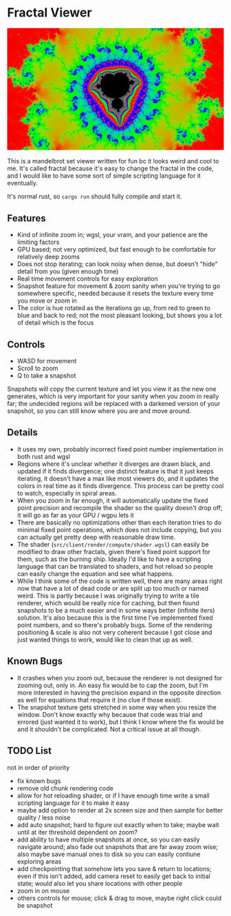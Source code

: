 # Fractal Viewer

![screenshot image here](screenshot.png)

This is a mandelbrot set viewer written for fun bc it looks weird and cool to me. It's called fractal because it's easy to change the fractal in the code, and I would like to have some sort of simple scripting language for it eventually.

It's normal rust, so `cargo run` should fully compile and start it.

## Features

- Kind of infinite zoom in; wgsl, your vram, and your patience are the limiting factors
- GPU based; not very optimized, but fast enough to be comfortable for relatively deep zooms
- Does not stop iterating; can look noisy when dense, but doesn't "hide" detail from you (given enough time)
- Real time movement controls for easy exploration
- Snapshot feature for movement & zoom sanity when you're trying to go somewhere specific, needed because it resets the texture every time you move or zoom in
- The color is hue rotated as the iterations go up, from red to green to blue and back to red; not the most pleasant looking, but shows you a lot of detail which is the focus

## Controls

 - WASD for movement
 - Scroll to zoom
 - Q to take a snapshot

Snapshots will copy the current texture and let you view it as the new one generates, which is very important for your sanity when you zoom in really far; the undecided regions will be replaced with a darkened version of your snapshot, so you can still know where you are and move around.

## Details

- It uses my own, probably incorrect fixed point number implementation in both rust and wgsl
- Regions where it's unclear whether it diverges are drawn black, and updated if it finds divergence; one distinct feature is that it just keeps iterating, it doesn't have a max like most viewers do, and it updates the colors in real time as it finds divergence. This process can be pretty cool to watch, especially in spiral areas.
- When you zoom in far enough, it will automatically update the fixed point precision and recompile the shader so the quality doesn't drop off; it will go as far as your GPU / wgpu lets it
- There are basically no optimizations other than each iteration tries to do minimal fixed point operations, which does not include copying, but you can actually get pretty deep with reasonable draw time.
- The shader (`src/client/render/compute/shader.wgsl`) can easily be modified to draw other fractals, given there's fixed point support for them, such as the burning ship. Ideally I'd like to have a scripting language that can be translated to shaders, and hot reload so people can easily change the equation and see what happens.
- While I think some of the code is written well, there are many areas right now that have a lot of dead code or are split up too much or named weird. This is partly because I was originally trying to write a tile renderer, which would be really nice for caching, but then found snapshots to be a much easier and in some ways better (infinite iters) solution. It's also because this is the first time I've implemented fixed point numbers, and so there's probably bugs. Some of the rendering positioning & scale is also not very coherent because I got close and just wanted things to work, would like to clean that up as well.

## Known Bugs

- It crashes when you zoom out, because the renderer is not designed for zooming out, only in. An easy fix would be to cap the zoom, but I'm more interested in having the precision expand in the opposite direction as well for equations that require it (no clue if those exist).
- The snapshot texture gets stretched in some way when you resize the window. Don't know exactly why because that code was trial and errored (just wanted it to work), but I think I know where the fix would be and it shouldn't be complicated. Not a critical issue at all though.

## TODO List

not in order of priority

- fix known bugs
- remove old chunk rendering code
- allow for hot reloading shader, or if I have enough time write a small scripting language for it to make it easy
- maybe add option to render at 2x screen size and then sample for better quality / less noise
- add auto snapshot; hard to figure out exactly when to take; maybe wait until at iter threshold dependent on zoom?
- add ability to have multiple snapshots at once, so you can easily navigate around; also fade out snapshots that are far away zoom wise; also maybe save manual ones to disk so you can easily contiune exploring areas
- add checkpointing that somehow lets you save & return to locations; even if this isn't added, add camera reset to easily get back to initial state; would also let you share locations with other people
- zoom in on mouse
- others controls for mouse; click & drag to move, maybe right click could be snapshot
